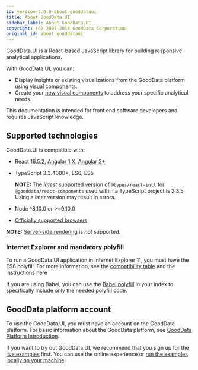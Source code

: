 ```yaml
---
id: version-7.0.0-about_gooddataui
title: About GoodData.UI
sidebar_label: About GoodData.UI
copyright: (C) 2007-2018 GoodData Corporation
original_id: about_gooddataui
---
```


GoodData.UI is a React-based JavaScript library for building responsive analytical applications.

With GoodData.UI, you can:

* Display insights or existing visualizations from the GoodData platform using [visual components](10_vis__start_with_visual_components.md).
* Create your [new visual components](create_new_visualization.md) to address your specific analytical needs.

This documentation is intended for front end software developers and requires JavaScript knowledge.

## Supported technologies

GoodData.UI is compatible with:

* React 16.5.2, [Angular 1.X](30_tips__use_angular_1.x.md), [Angular 2+](ht_use_react_components_in_angular_2.x.md)
* TypeScript 3.3.4000+, ES6, ES5

    **NOTE:** The _latest_ supported version of `@types/react-intl` for `@gooddata/react-components` used within a TypeScript project is 2.3.5. Using a later version may result in errors.
* Node ^8.10.0 or >=9.10.0
* [Officially supported browsers](https://help.gooddata.com/display/doc/System+Requirements+and+Supported+Browsers)

**NOTE:** [Server-side rendering](https://github.com/reactjs/redux/blob/master/docs/recipes/ServerRendering.md) is *not* supported.

### Internet Explorer and mandatory polyfill

To run a GoodData.UI application in Internet Explorer 11, you must have the ES6 polyfill. For more information, see the [compatibility table](http://kangax.github.io/compat-table/es6/) and the instructions [here](https://github.com/zloirock/core-js)

If you are using Babel, you can use the [Babel polyfill](https://babeljs.io/docs/usage/polyfill/) in your index to specifically include only the needed polyfill code.

## GoodData platform account

To use the GoodData.UI, you must have an account on the GoodData platform. For basic information about the GoodData platform, see [GoodData Platform Introduction](01_intro__platform_intro.md).

If you want to try out GoodData.UI, we recommend that you sign up for the [live examples](https://gooddata-examples.herokuapp.com) first. You can use the online experience or [run the examples locally on your machine](https://github.com/gooddata/gooddata-react-components/#run-live-examples-locally).
